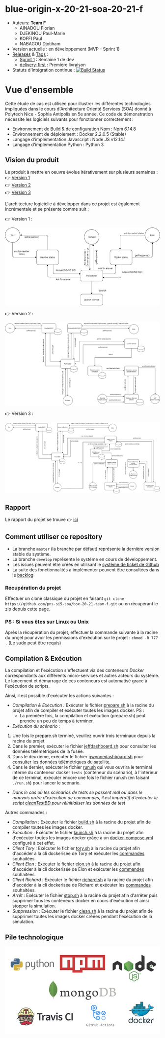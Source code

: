 # blue-origin-x-20-21-soa-20-21-f
* Auteurs: **Team F**
    * AINADOU Florian
    * DJEKINOU Paul-Marie
    * KOFFI Paul
    * NABAGOU Djotiham
* Version actuelle : en développement (MVP - Sprint 1)
* [Releases](https://github.com/pns-si5-soa/box-20-21-team-f/releases) & [Tags](https://github.com/pns-si5-soa/box-20-21-team-f/tags) :
    * [Sprint 1](https://github.com/pns-si5-soa/box-20-21-team-f/releases/tag/sprint1) : Semaine 1 de dev
    * [delivery-first](https://github.com/pns-si5-soa/box-20-21-team-f/releases/tag/delivery-first) : Première livraison
* Statuts d'Intégration continue : [![Build Status](https://travis-ci.com/pns-si5-soa/box-20-21-team-f.svg?token=A689phqWFprpuzVyuqDk&branch=master)](https://travis-ci.com/pns-si5-soa/box-20-21-team-f)
  
# Vue d'ensemble
 Cette étude de cas est utilisée pour illustrer les différentes technologies impliquées dans le cours d'Architecture Orienté Services (SOA) donné à Polytech Nice - Sophia Antipolis en 5e année. Ce code de démonstration nécessite les logiciels suivants pour fonctionner correctement :
 
   * Environnement de Build & de configuration Npm : Npm 6.14.8        
   * Environnement de déploiement : Docker 2.2.0.5 (Stable)
   * Langage d'implémentation Javascript : Node JS v12.14.1
   * Langage d'implémentation Python : Python 3
   
   
  ## Vision du produit
  Le produit à mettre en oeuvre évolue itérativement sur plusieurs semaines :   
   👉 [Version 1](./docs/scope_1.pdf)   
   👉 [Version 2](./docs/scope_2.pdf)   
   👉 [Version 3](./docs/scope_3.pdf) 
    
  L'architecture logicielle à développer dans ce projet est également incrémentale et se présente comme suit :
  
  👉 Version 1 :
  <p align="center">
      <img src="./docs/archi_scope_1.png"/>
  </p>
  
  👉 Version 2 :
    <p align="center">
        <img src="./docs/archi_scope_2.png"/>
    </p>
  
  👉 Version 3 :
    <p align="center">
        <img src="./docs/archi_scope_3.png"/>
    </p>
    
 ## Rapport
 Le rapport du projet se trouve 👉 [ici](Rapport%20Box-20-21-team-f.pdf)   
  
  ## Comment utiliser ce repository
  * La branche `master` (la branche par défaut) représente la dernière version stable du système.
  * La branche `develop` représente le système en cours de développement.
  * Les issues peuvent être créés en utilisant le [système de ticket de Github](https://github.com/pns-si5-soa/blue-origin-x-20-21-soa-20-21-f/issues)
  * La suite des fonctionnalités à implémenter peuvent être consultées dans le [backlog](https://github.com/pns-si5-soa/blue-origin-x-20-21-soa-20-21-f/milestone/2)
  
  ### Récupération du projet
  Effectuer un clone classique du projet en faisant ```git clone https://github.com/pns-si5-soa/box-20-21-team-f.git``` ou en récupérant le zip depuis cette page.
  
  ### PS : Si vous êtes sur Linux ou Unix
  Après la récupération du projet, effectuer la commande suivante à la racine du projet pour avoir les permissions d'exécution sur le projet :
  `chmod -R 777 .`
  (Le sudo peut être requis)
  
  ## Compilation & Exécution  
  La compilation et l'exécution s'effectuent via des conteneurs *Docker* correspondants aux différents micro-services et autres acteurs du système.
  Le lancement et démarrage de ces conteneurs est automatisé grace à l'exécution de scripts.
  
  Ainsi, il est possible d'exécuter les actions suivantes : 
     
  - *Compilation & Exécution :* Exécuter le fichier [prepare.sh](./prepare.sh) à la racine du projet afin de compiler et exécuter toutes les images docker.
  PS : 
    - La première fois, la compilation et exécution (prepare.sh) peut prendre un peu de temps à terminer.
  - *Exécution du scénario :*
  1. Une fois le prepare.sh terminé, veuillez ouvrir trois terminaux depuis la racine du projet.
  2. Dans le premier, exécuter le fichier [jeffdashboard.sh](./jeffdashboard.sh) pour consulter les données télémétriques de la fusée.
  3. Dans le deuxième, exécuter le fichier [gwynnedashboard.sh](./gwynnedashboard.sh) pour consulter les données télémétriques du satellite.
  4. Dans le dernier, exécuter le fichier [run.sh](./run.sh) qui vous ouvrira le terminal interne du conteneur docker `tests` (conteneur du scénario), à l'intérieur de ce terminal, exécuter encore une fois le fichier run.sh (en faisant `./run.sh`) pour lancer le scénario.
  
  - *Dans le cas où les scénarios de tests se passent mal ou dans le mauvais ordre d'exécution de commandes, il est impératif d'exécuter le script [cleanTestBD](./tests/features/steps/utils/cleanTestBD.py) pour réinitialiser les données de test*
  
  Autres commandes :
  - *Compilation :* Exécuter le fichier [build.sh](./build.sh) à la racine du projet afin de compiler toutes les images docker.
  - *Exécution :* Exécuter le fichier [launch.sh](./launch.sh) à la racine du projet afin d'exécuter toutes les images docker grâce à un [docker-compose.yml](./docker/docker-compose.yml) configuré à cet effet.
  - *Client Tory :* Exécuter le fichier [tory.sh](./tory.sh) à la racine du projet afin d'accéder à la cli dockerisée de Tory et exécuter les [commandes](./CLIs/tory/README.md) souhaitées.
  - *Client Elon :* Exécuter le fichier [elon.sh](./elon.sh) à la racine du projet afin d'accéder à la cli dockerisée de Elon et exécuter les [commandes](./CLIs/elon/README.md) souhaitées.
  - *Client Richard :* Exécuter le fichier [richard.sh](./richard.sh) à la racine du projet afin d'accéder à la cli dockerisée de Richard et exécuter les [commandes](./CLIs/richard/README.md) souhaitées.
  - *Arrêt :* Exécuter le fichier [stop.sh](./stop.sh) à la racine du projet afin d'arrêter puis supprimer tous les conteneurs docker en cours d'exécution et ainsi stopper la simulation.
  - *Suppression :* Exécuter le fichier [clean.sh](./clean.sh) à la racine du projet afin de supprimer toutes les images docker créées pendant l'exécution de la simulation.

  
  
  ## Pile technologique
  
  <p align="center">
    <img src="./docs/stack.jpg"/>
  </p>
